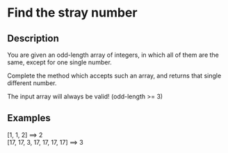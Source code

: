 # Find the stray number

## Description

You are given an odd-length array of integers, in which all of them are the same, except for one single number.

Complete the method which accepts such an array, and returns that single different number.

The input array will always be valid! (odd-length >= 3)

## Examples

[1, 1, 2] ==> 2  
[17, 17, 3, 17, 17, 17, 17] ==> 3  